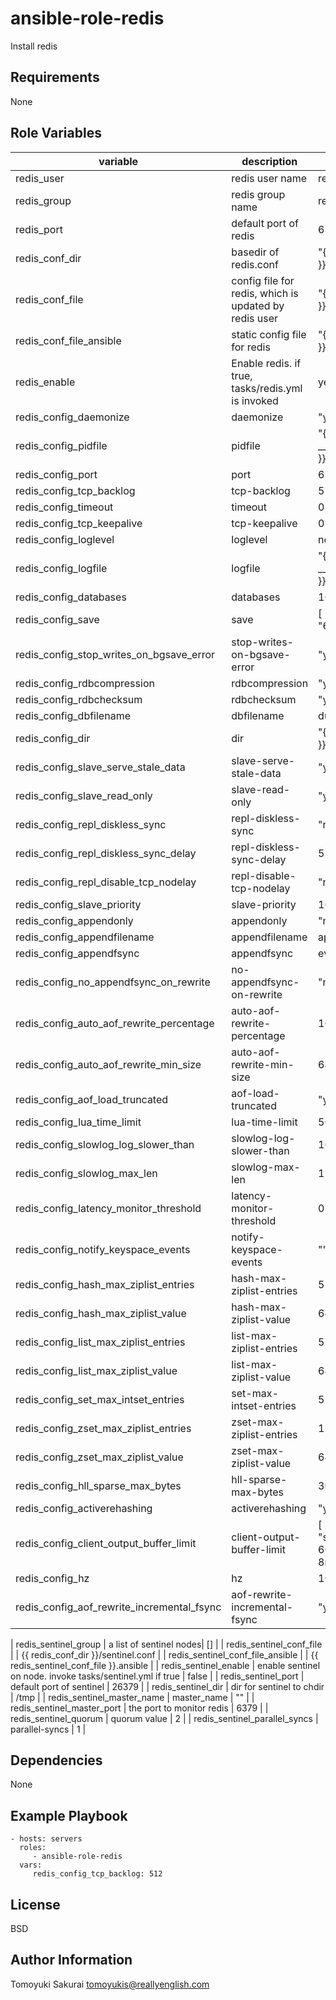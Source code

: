 ansible-role-redis
==================

Install redis

Requirements
------------

None

Role Variables
--------------

| variable | description | default |
|----------|-------------|---------|
| redis\_user | redis user name | redis |
| redis\_group | redis group name | redis |
| redis\_port | default port of redis | 6379 |
| redis\_conf\_dir | basedir of redis.conf | "{{ \_\_redis\_conf\_dir }}" |
| redis\_conf\_file | config file for redis, which is updated by redis user | "{{ redis\_conf\_dir }}/redis.conf" |
| redis\_conf\_file\_ansible | static config file for redis | "{{ redis\_conf\_file }}.ansible"
| redis\_enable | Enable redis. if true, tasks/redis.yml is invoked | yes |
| redis\_config\_daemonize | daemonize | "yes" |
| redis\_config\_pidfile | pidfile | "{{ \_\_redis\_config\_pidfile }}" |
| redis\_config\_port | port | 6379 |
| redis\_config\_tcp\_backlog| tcp-backlog |511 |
| redis\_config\_timeout | timeout | 0 |
| redis\_config\_tcp\_keepalive | tcp-keepalive | 0 |
| redis\_config\_loglevel | loglevel | notice |
| redis\_config\_logfile | logfile | "{{ \_\_redis\_config\_logfile }}" |
| redis\_config\_databases | databases | 16 |
| redis\_config\_save | save | [ "900 1", "300 10", "60, 10000" ] |
| redis\_config\_stop\_writes\_on\_bgsave\_error | stop-writes-on-bgsave-error | "yes" |
| redis\_config\_rdbcompression | rdbcompression | "yes" |
| redis\_config\_rdbchecksum | rdbchecksum | "yes" |
| redis\_config\_dbfilename | dbfilename | dump.rdb |
| redis\_config\_dir | dir | "{{ \_\_redis\_config\_dir }}" |
| redis\_config\_slave\_serve\_stale\_data | slave-serve-stale-data | "yes" |
| redis\_config\_slave\_read\_only | slave-read-only | "yes" |
| redis\_config\_repl\_diskless\_sync | repl-diskless-sync | "no" |
| redis\_config\_repl\_diskless\_sync\_delay | repl-diskless-sync-delay | 5 |
| redis\_config\_repl\_disable\_tcp\_nodelay | repl-disable-tcp-nodelay | "no" |
| redis\_config\_slave\_priority | slave-priority | 100 |
| redis\_config\_appendonly | appendonly | "no" |
| redis\_config\_appendfilename | appendfilename | appendonly.aof |
| redis\_config\_appendfsync | appendfsync | everysec |
| redis\_config\_no\_appendfsync\_on\_rewrite | no-appendfsync-on-rewrite | "no" |
| redis\_config\_auto\_aof\_rewrite\_percentage | auto-aof-rewrite-percentage | 100 |
| redis\_config\_auto\_aof\_rewrite\_min\_size | auto-aof-rewrite-min-size | 64mb |
| redis\_config\_aof\_load\_truncated | aof-load-truncated | "yes" |
| redis\_config\_lua\_time\_limit | lua-time-limit | 5000 |
| redis\_config\_slowlog\_log\_slower\_than | slowlog-log-slower-than | 10000 |
| redis\_config\_slowlog\_max\_len | slowlog-max-len | 128 |
| redis\_config\_latency\_monitor\_threshold | latency-monitor-threshold | 0 |
| redis\_config\_notify\_keyspace\_events | notify-keyspace-events | "" |
| redis\_config\_hash\_max\_ziplist\_entries | hash-max-ziplist-entries | 512 |
| redis\_config\_hash\_max\_ziplist\_value | hash-max-ziplist-value | 64 |
| redis\_config\_list\_max\_ziplist\_entries | list-max-ziplist-entries | 512 |
| redis\_config\_list\_max\_ziplist\_value | list-max-ziplist-value | 64 |
| redis\_config\_set\_max\_intset\_entries | set-max-intset-entries | 512 |
| redis\_config\_zset\_max\_ziplist\_entries | zset-max-ziplist-entries | 128 |
| redis\_config\_zset\_max\_ziplist\_value | zset-max-ziplist-value | 64 |
| redis\_config\_hll\_sparse\_max\_bytes | hll-sparse-max-bytes | 3000 |
| redis\_config\_activerehashing | activerehashing | "yes" |
| redis\_config\_client\_output\_buffer\_limit | client-output-buffer-limit | [ "normal 0 0 0", "slave 256mb 64mb 60", "pubsub 32mb 8mb 60" ]
| redis\_config\_hz | hz | 10 |
| redis\_config\_aof\_rewrite\_incremental\_fsync | aof-rewrite-incremental-fsync | "yes" |

| redis\_sentinel\_group | a list of sentinel nodes| [] |
| redis\_sentinel\_conf\_file | | {{ redis\_conf\_dir }}/sentinel.conf |
| redis\_sentinel\_conf\_file\_ansible | | {{ redis\_sentinel\_conf\_file }}.ansible |
| redis\_sentinel\_enable | enable sentinel on node. invoke tasks/sentinel.yml if true | false |
| redis\_sentinel\_port | default port of sentinel | 26379 |
| redis\_sentinel\_dir | dir for sentinel to chdir | /tmp |
| redis\_sentinel\_master\_name | master\_name | "" |
| redis\_sentinel\_master\_port | the port to monitor redis | 6379 |
| redis\_sentinel\_quorum | quorum value | 2 |
| redis\_sentinel\_parallel\_syncs | parallel-syncs | 1 |

Dependencies
------------

None

Example Playbook
----------------

    - hosts: servers
      roles:
         - ansible-role-redis
      vars:
         redis_config_tcp_backlog: 512

License
-------

BSD

Author Information
------------------

Tomoyuki Sakurai <tomoyukis@reallyenglish.com>
